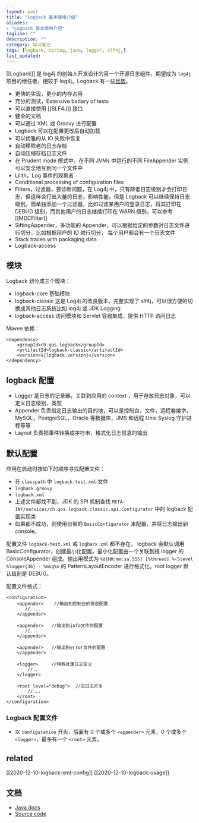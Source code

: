```yaml
---
layout: post
title: "Logback 基本使用介绍"
aliases: 
- "Logback 基本使用介绍"
tagline: ""
description: ""
category: 学习笔记
tags: [logback, spring, java, logger, slf4j,]
last_updated:
---
```


[[Logback]] 是 log4j 的创始人开发设计的另一个开源日志组件，期望成为 `log4j` 项目的继任者，相较于 log4j，Logback 有一些[优势](http://logback.qos.ch/reasonsToSwitch.html)。

- 更快的实现，更小的内存占用
- 充分的测试，Extensive battery of tests
- 可以直接使用 [[SLF4J]] 接口
- 健全的文档
- 可以通过 XML 或 Groovy 进行配置
- Logback 可以在配置更改后自动加载
- 可以优雅的从 IO 失败中恢复
- 自动移除老的日志存档
- 自动压缩存档日志文件
- 在 Prudent mode 模式中，在不同 JVMs 中运行的不同 FileAppender 实例可以安全地写到同一个文件中
- Lilith，Log 事件的观察者
- Conditional processing of configuration files
- Filters，过滤器，要诊断问题，在 Log4j 中，只有降低日志级别才会打印日志，但这样会打出大量的日志，影响性能，但是 Logback 可以继续保持日志级别，而单独添加一个过滤器，比如过滤某用户的登录日志，将其打印在 DEBUG 级别，而其他用户的日志继续打印在 WARN 级别，可以参考 [[MDCFilter]]
- SiftingAppender，多功能的 Appender，可以根据给定的参数对日志文件进行切分，比如根据用户的 ID 进行切分， 每个用户都会有一个日志文件
- Stack traces with packaging data
- Logback-access

## 模块

Logback 划分成三个模块：

- logback-core 基础模块
- logback-classic 这是 Log4j 的改良版本，完整实现了 slf4j，可以很方便的切换成其他日志系统比如 log4j 或 JDK Logging
- logback-access 访问模块和 Servlet 容器集成，提供 HTTP 访问日志

Maven 依赖：

```
<dependency>
    <groupId>ch.qos.logback</groupId>
    <artifactId>logback-classic</artifactId>
    <version>${logback.version}</version>
</dependency>
```

## logback 配置

- Logger 是日志的记录器，关联到应用的 context ，用于存放日志对象，可以定义日志级别、类型
- Appender 负责指定日志输出的目的地，可以是控制台，文件，远程套接字，MySQL，PostgreSQL，Oracle 等数据库，JMS 和远程 Unix Syslog 守护进程等等
- Layout 负责把事件转换成字符串，格式化日志信息的输出

## 默认配置

应用在启动时按如下的顺序寻找配置文件：

- 在 `classpath` 中 `logback-test.xml` 文件
- `logback.groovy`
- `logback.xml`
- 上述文件都找不到，JDK 的 SPI 机制查找 `META-INF/services/ch.qos.logback.classic.spi.Configurator` 中的 logback 配置实现类
- 如果都不成功，则使用自带的 `BasicConfigurator` 来配置，并将日志输出到 console。

配置文件 `logback-test.xml` 或 `logback.xml` 都不存在， logback 会默认调用 BasicConfigurator，创建最小化配置。最小化配置由一个关联到根 logger 的 ConsoleAppender 组成。输出用模式为 `%d{HH:mm:ss.SSS} [%thread] %-5level %logger{36} - %msg%n` 的 PatternLayoutEncoder 进行格式化。root logger 默认级别是 DEBUG。

配置文件格式：

```
<configuration>
    <appender>    //输出到控制台的信息配置
       //....
    </appender>

    <appender>   //输出到info文件的配置
       //...
    </appender>

    <appender>   //输出到error文件的配置
    </appender>

    <logger>     //特殊处理日志定义
        //..
    </logger>

    <root level="debug">  //总日志开关
        //...
    </root>
</configuration>
```

### Logback 配置文件

- 以 `configuration` 开头，后面有 0 个或多个 `<appender>` 元素，0 个或多个 `<logger>`，最多有一个 `<root>` 元素。

## related

[[2020-12-10-logback-xml-config]]
[[2020-12-10-logback-usage]]

## 文档

- [Java docs](http://logback.qos.ch/apidocs/index.html)
- [Source code](http://logback.qos.ch/xref/index.html)
